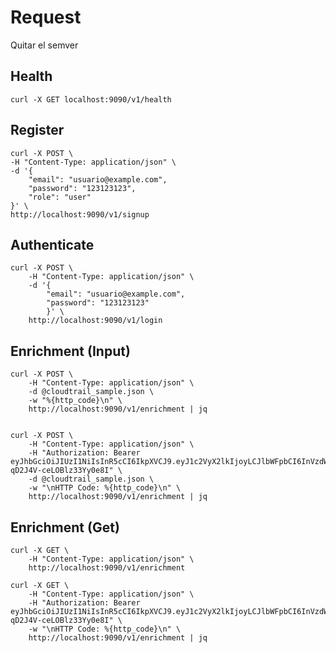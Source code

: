 # Request

Quitar el semver

## Health

    curl -X GET localhost:9090/v1/health

## Register

    curl -X POST \
    -H "Content-Type: application/json" \
    -d '{
        "email": "usuario@example.com",
        "password": "123123123",
        "role": "user"
    }' \
    http://localhost:9090/v1/signup

## Authenticate

    curl -X POST \
        -H "Content-Type: application/json" \
        -d '{
            "email": "usuario@example.com",
            "password": "123123123"
            }' \
        http://localhost:9090/v1/login


## Enrichment (Input)

    curl -X POST \
        -H "Content-Type: application/json" \
        -d @cloudtrail_sample.json \
        -w "%{http_code}\n" \
        http://localhost:9090/v1/enrichment | jq


    curl -X POST \
        -H "Content-Type: application/json" \
        -H "Authorization: Bearer eyJhbGciOiJIUzI1NiIsInR5cCI6IkpXVCJ9.eyJ1c2VyX2lkIjoyLCJlbWFpbCI6InVzdWFyaW9AZXhhbXBsZS5jb20iLCJ0b2tlbiI6IiIsInRva2VuX2hhc2giOiIiLCJleHBpcnkiOiIyMDI1LTA3LTA5VDE4OjI3OjA3LjczMTAzNzI2OFoiLCJyb2xlIjoidXNlciIsImlzcyI6Imczbm90eXBlIiwic3ViIjoidXN1YXJpb0BleGFtcGxlLmNvbSIsImF1ZCI6WyJtaXMtdXN1YXJpb3MiXSwiZXhwIjoxNzUyMDg1NjI3LCJuYmYiOjE3NTE5OTkyMjcsImlhdCI6MTc1MTk5OTIyNywiY3JlYXRlZF9hdCI6IjAwMDEtMDEtMDFUMDA6MDA6MDBaIiwidXBkYXRlZF9hdCI6IjAwMDEtMDEtMDFUMDA6MDA6MDBaIn0.vEmht_x5sJJDdOgwAPV6-qD2J4V-ceLOBlz33Yy0e8I" \
        -d @cloudtrail_sample.json \
        -w "\nHTTP Code: %{http_code}\n" \
        http://localhost:9090/v1/enrichment | jq


## Enrichment (Get)

    curl -X GET \
        -H "Content-Type: application/json" \
        http://localhost:9090/v1/enrichment

    curl -X GET \
        -H "Content-Type: application/json" \
        -H "Authorization: Bearer eyJhbGciOiJIUzI1NiIsInR5cCI6IkpXVCJ9.eyJ1c2VyX2lkIjoyLCJlbWFpbCI6InVzdWFyaW9AZXhhbXBsZS5jb20iLCJ0b2tlbiI6IiIsInRva2VuX2hhc2giOiIiLCJleHBpcnkiOiIyMDI1LTA3LTA5VDE4OjI3OjA3LjczMTAzNzI2OFoiLCJyb2xlIjoidXNlciIsImlzcyI6Imczbm90eXBlIiwic3ViIjoidXN1YXJpb0BleGFtcGxlLmNvbSIsImF1ZCI6WyJtaXMtdXN1YXJpb3MiXSwiZXhwIjoxNzUyMDg1NjI3LCJuYmYiOjE3NTE5OTkyMjcsImlhdCI6MTc1MTk5OTIyNywiY3JlYXRlZF9hdCI6IjAwMDEtMDEtMDFUMDA6MDA6MDBaIiwidXBkYXRlZF9hdCI6IjAwMDEtMDEtMDFUMDA6MDA6MDBaIn0.vEmht_x5sJJDdOgwAPV6-qD2J4V-ceLOBlz33Yy0e8I" \
        -w "\nHTTP Code: %{http_code}\n" \
        http://localhost:9090/v1/enrichment | jq





